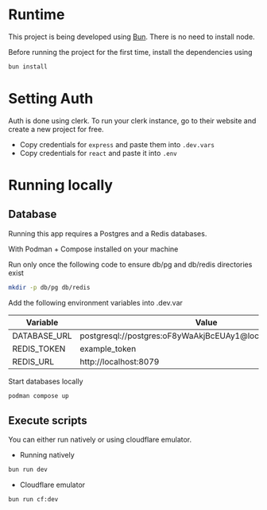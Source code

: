 # Runtime
This project is being developed using [Bun](https://bun.com/). There is no need to install node.

Before running the project for the first time, install the dependencies using 
```sh
bun install
```


# Setting Auth

Auth is done using clerk. To run your clerk instance, go to their website and create a new project for free.
- Copy credentials for `express` and paste them into `.dev.vars`
- Copy credentials for `react` and paste it into `.env`

# Running locally

## Database
Running this app requires a Postgres and a Redis databases. 

With Podman + Compose installed on your machine


Run only once the following code to ensure db/pg and db/redis directories exist
```sh
mkdir -p db/pg db/redis
```

Add the following environment variables into .dev.var

| Variable | Value |
| ------|----|
| DATABASE_URL | postgresql://postgres:oF8yWaAkjBcEUAy1@localhost:5432/ytweet |
| REDIS_TOKEN | example_token |
| REDIS_URL| http://localhost:8079 |


Start databases locally

```sh
podman compose up
```

## Execute scripts

You can either run natively or using cloudflare emulator.

- Running natively
```sh
bun run dev
````

- Cloudflare emulator
```sh
bun run cf:dev
```

